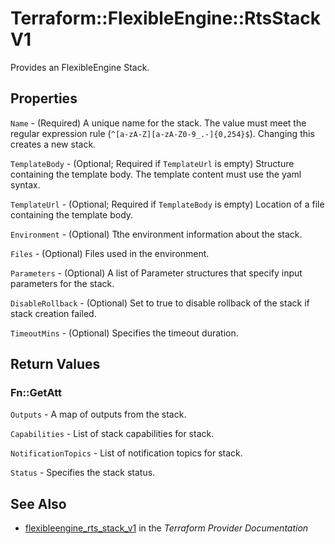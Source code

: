 # Terraform::FlexibleEngine::RtsStackV1

Provides an FlexibleEngine Stack.

## Properties

`Name` - (Required) A unique name for the stack. The value must meet the regular expression rule (`^[a-zA-Z][a-zA-Z0-9_.-]{0,254}$`). Changing this creates a new stack.

`TemplateBody` - (Optional; Required if `TemplateUrl` is empty) Structure containing the template body. The template content must use the yaml syntax.

`TemplateUrl` - (Optional; Required if `TemplateBody` is empty) Location of a file containing the template body.

`Environment` - (Optional) Tthe environment information about the stack.

`Files` - (Optional) Files used in the environment.

`Parameters` - (Optional) A list of Parameter structures that specify input parameters for the stack.

`DisableRollback` - (Optional) Set to true to disable rollback of the stack if stack creation failed.

`TimeoutMins` - (Optional) Specifies the timeout duration.


## Return Values

### Fn::GetAtt

`Outputs` - A map of outputs from the stack.

`Capabilities` - List of stack capabilities for stack.

`NotificationTopics` - List of notification topics for stack.

`Status` - Specifies the stack status.

## See Also

* [flexibleengine_rts_stack_v1](https://www.terraform.io/docs/providers/flexibleengine/r/rts_stack_v1.html) in the _Terraform Provider Documentation_